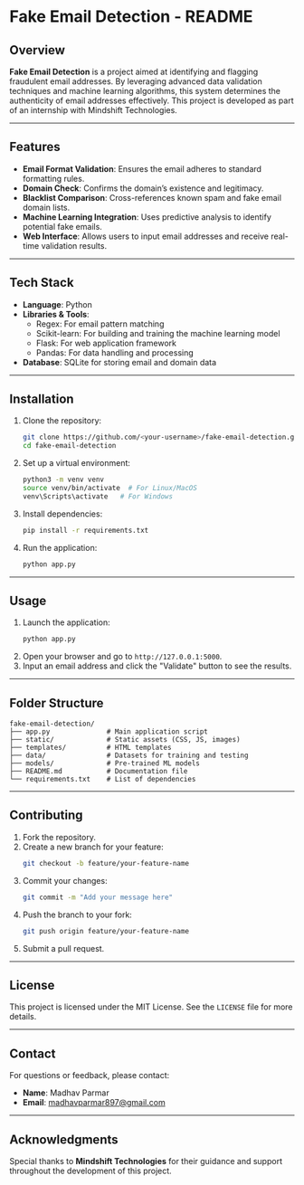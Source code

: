 # Fake Email Detection - README

## Overview

**Fake Email Detection** is a project aimed at identifying and flagging fraudulent email addresses. By leveraging advanced data validation techniques and machine learning algorithms, this system determines the authenticity of email addresses effectively. This project is developed as part of an internship with Mindshift Technologies.

---

## Features

- **Email Format Validation**: Ensures the email adheres to standard formatting rules.
- **Domain Check**: Confirms the domain’s existence and legitimacy.
- **Blacklist Comparison**: Cross-references known spam and fake email domain lists.
- **Machine Learning Integration**: Uses predictive analysis to identify potential fake emails.
- **Web Interface**: Allows users to input email addresses and receive real-time validation results.

---

## Tech Stack

- **Language**: Python
- **Libraries & Tools**:
  - Regex: For email pattern matching
  - Scikit-learn: For building and training the machine learning model
  - Flask: For web application framework
  - Pandas: For data handling and processing
- **Database**: SQLite for storing email and domain data

---

## Installation

1. Clone the repository:
   ```bash
   git clone https://github.com/<your-username>/fake-email-detection.git
   cd fake-email-detection
   ```

2. Set up a virtual environment:
   ```bash
   python3 -m venv venv
   source venv/bin/activate  # For Linux/MacOS
   venv\Scripts\activate   # For Windows
   ```

3. Install dependencies:
   ```bash
   pip install -r requirements.txt
   ```

4. Run the application:
   ```bash
   python app.py
   ```

---

## Usage

1. Launch the application:
   ```bash
   python app.py
   ```
2. Open your browser and go to `http://127.0.0.1:5000`.
3. Input an email address and click the "Validate" button to see the results.

---

## Folder Structure

```
fake-email-detection/
├── app.py              # Main application script
├── static/             # Static assets (CSS, JS, images)
├── templates/          # HTML templates
├── data/               # Datasets for training and testing
├── models/             # Pre-trained ML models
├── README.md           # Documentation file
└── requirements.txt    # List of dependencies
```

---

## Contributing

1. Fork the repository.
2. Create a new branch for your feature:
   ```bash
   git checkout -b feature/your-feature-name
   ```
3. Commit your changes:
   ```bash
   git commit -m "Add your message here"
   ```
4. Push the branch to your fork:
   ```bash
   git push origin feature/your-feature-name
   ```
5. Submit a pull request.

---

## License

This project is licensed under the MIT License. See the `LICENSE` file for more details.

---

## Contact

For questions or feedback, please contact:

- **Name**: Madhav Parmar
- **Email**: madhavparmar897@gmail.com

---

## Acknowledgments

Special thanks to **Mindshift Technologies** for their guidance and support throughout the development of this project.

